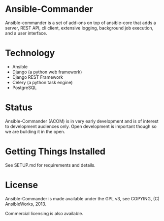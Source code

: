 Ansible-Commander
=================

Ansible-commander is a set of add-ons on top of ansible-core that adds a server,
REST API, cli client, extensive logging, background job execution, and a 
user interface.

Technology
==========

* Ansible
* Django (a python web framework)
* Django REST Framework
* Celery (a python task engine)
* PostgreSQL

Status
======

Ansible-Commander (ACOM) is in very early development and is of interest
to development audiences only.  Open development is important though so
we are building it in the open.

Getting Things Installed
========================

See SETUP.md for requirements and details.

License
=======

Ansible-Commander is made available under the GPL v3, see COPYING, (C) AnsibleWorks, 2013.

Commercial licensing is also available.


